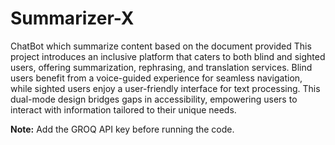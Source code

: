 # Summarizer-X
ChatBot which summarize content based on the document provided
This project introduces an inclusive platform that caters to both blind and sighted users, offering summarization, rephrasing, and translation services. Blind users benefit from a voice-guided experience for seamless navigation, while sighted users enjoy a user-friendly interface for text processing. This dual-mode design bridges gaps in accessibility, empowering users to interact with information tailored to their unique needs.

**Note:** Add the GROQ API key before running the code.
